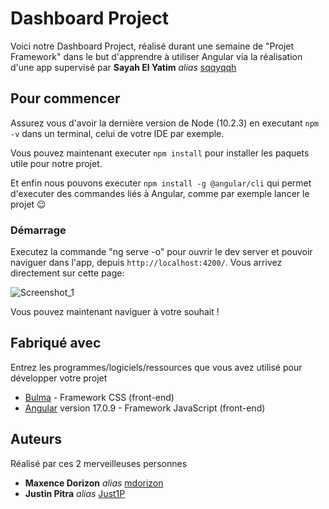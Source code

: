 # Dashboard Project

Voici notre Dashboard Project, réalisé durant une semaine de "Projet Framework" dans le but d'apprendre à utiliser Angular via la réalisation d'une app supervisé par **Sayah El Yatim** _alias_ [sqqyqqh](https://github.com/sqqyqqh)

## Pour commencer

Assurez vous d'avoir la dernière version de Node (10.2.3) en executant `npm -v` dans un terminal, celui de votre IDE par exemple.

Vous pouvez maintenant executer `npm install` pour installer les paquets utile pour notre projet.

Et enfin nous pouvons executer `npm install -g @angular/cli` qui permet d'executer des commandes liés à Angular, comme par exemple lancer le projet 😉

### Démarrage

Executez la commande "ng serve -o" pour ouvrir le dev server et pouvoir naviguer dans l'app, depuis `http://localhost:4200/`. 
Vous arrivez directement sur cette page:

![Screenshot_1](https://github.com/mdorizon/dashboard-project/assets/81165006/5be56ed2-5baa-4f03-916f-d72329abfc71)

Vous pouvez maintenant naviguer à votre souhait !

## Fabriqué avec

Entrez les programmes/logiciels/ressources que vous avez utilisé pour développer votre projet

* [Bulma](https://bulma.io/) - Framework CSS (front-end)
* [Angular](https://angular.io/) version 17.0.9 - Framework JavaScript (front-end)

## Auteurs

Réalisé par ces 2 merveilleuses personnes

* **Maxence Dorizon** _alias_ [mdorizon](https://github.com/mdorizon)
* **Justin Pitra** _alias_ [Just1P](https://github.com/Just1P)



